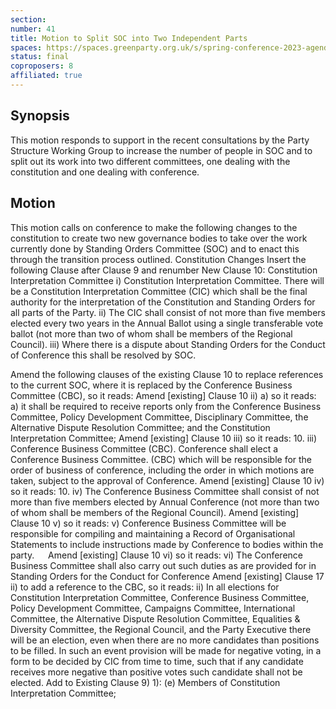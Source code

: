 ```yaml
---
section:
number: 41
title: Motion to Split SOC into Two Independent Parts
spaces: https://spaces.greenparty.org.uk/s/spring-conference-2023-agenda-forum/?contentId=118305
status: final
coproposers: 8
affiliated: true
---
```

## Synopsis
This motion responds to support in the recent consultations by the Party Structure Working Group to increase the number of people in SOC and to split out its work into two different committees, one dealing with the constitution and one dealing with conference.

## Motion
This motion calls on conference to make the following changes to the constitution to create two new governance bodies to take over the work currently done by Standing Orders Committee (SOC) and to enact this through the transition process outlined.
Constitution Changes
Insert the following Clause after Clause 9 and renumber
New Clause 10: Constitution Interpretation Committee
i)	Constitution Interpretation Committee. There will be a Constitution Interpretation Committee (CIC) which shall be the final authority for the interpretation of the Constitution and Standing Orders for all parts of the Party.
ii)	The CIC shall consist of not more than five members elected every two years in the Annual Ballot using a single transferable vote ballot (not more than two of whom shall be members of the Regional Council).
iii)	Where there is a dispute about Standing Orders for the Conduct of Conference this shall be resolved by SOC.

Amend the following clauses of the existing Clause 10 to replace references to the current SOC, where it is replaced by the Conference Business Committee (CBC), so it reads:
Amend [existing] Clause 10 ii) a) so it reads:
a) it shall be required to receive reports only from the Conference Business Committee, Policy Development Committee, Disciplinary Committee, the Alternative Dispute Resolution Committee; and the Constitution Interpretation Committee;
Amend [existing] Clause 10 iii) so it reads:
10. iii)	Conference Business Committee (CBC).  Conference shall elect a Conference Business Committee. (CBC) which will be responsible for the order of business of conference, including the order in which motions are taken, subject to the approval of Conference.
Amend [existing] Clause 10 iv) so it reads:
10. iv)	The Conference Business Committee shall consist of not more than five members elected by Annual Conference (not more than two of whom shall be members of the Regional Council).
Amend [existing] Clause 10 v) so it reads:
v)	Conference Business Committee will be responsible for compiling and maintaining a Record of Organisational Statements to include instructions made by Conference to bodies within the party.
 
Amend [existing] Clause 10 vi) so it reads:
vi)	The Conference Business Committee shall also carry out such duties as are provided for in Standing Orders for the Conduct for Conference
Amend [existing] Clause 17 ii) to add a reference to the CBC, so it reads:
ii)	In all elections for Constitution Interpretation Committee, Conference Business Committee, Policy Development Committee, Campaigns Committee, International Committee, the Alternative Dispute Resolution Committee, Equalities & Diversity Committee, the Regional Council, and the Party Executive there will be an election, even when there are no more candidates than positions to be filled. In such an event provision will be made for negative voting, in a form to be decided by CIC from time to time, such that if any candidate receives more negative than positive votes such candidate shall not be elected.
Add to Existing Clause 9) 1):
(e) Members of Constitution Interpretation Committee;
 
